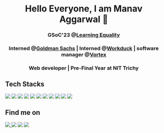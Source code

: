 <p align="center">
</p>
<h1 align="center">Hello Everyone, I am Manav Aggarwal 👋
  <h3 align="center"> GSoC'23 @<a href="https://github.com/learningequality">Learning Equality</a> <h3 align="center"> Interned @<a href="https://www.goldmansachs.com/">Goldman Sachs</a> | Interned @<a href="https://workduck.io/">Workduck</a> | software manager @<a href="https://www.instagram.com/vortex_nitt/?hl=en">Vortex</a></h3>
  <h3 align="center">Web developer | Pre-Final Year at NIT Trichy </h3>

## Tech Stacks

<p>
<img src="https://img.shields.io/badge/C%2B%2B-00599C?style=for-the-badge&logo=c%2B%2B&logoColor=white">
<img src="https://img.shields.io/badge/C-A8B9CC?style=for-the-badge&logo=c&logoColor=white">
<img src="https://img.shields.io/badge/Python-3776AB?style=for-the-badge&logo=python&logoColor=white">
<img src="https://img.shields.io/badge/Javascript-F7DF1E?style=for-the-badge&logo=javascript&logoColor=white">
<img src="https://img.shields.io/badge/HTML5-E34F26?style=for-the-badge&logo=html5&logoColor=white">
<img src="https://img.shields.io/badge/CSS3-1572B6?style=for-the-badge&logo=css3&logoColor=white">
<img src="https://img.shields.io/badge/Node.js-339933?style=for-the-badge&logo=node.js&logoColor=white">
<img src="https://img.shields.io/badge/MongoDB-47A248?style=for-the-badge&logo=mongodb&logoColor=white">
<img src="https://img.shields.io/badge/Bash-4EAA25?style=for-the-badge&logo=gnubash&logoColor=white">
<img src="https://img.shields.io/badge/Docker-2496ED?style=for-the-badge&logo=docker&logoColor=white">
<img src="https://img.shields.io/badge/React-61DAFB?style=for-the-badge&logo=react&logoColor=white">
</p>
  
## Find me on

<p>
<a href="mailto:manavagr1108@gmail.com"><img src="https://img.shields.io/badge/Gmail-D14836?style=for-the-badge&logo=gmail&logoColor=white"</a>
<a href="https://www.linkedin.com/in/manav-aggrawal-7635281ba/"><img src="https://img.shields.io/badge/LinkedIn-0077B5?style=for-the-badge&logo=linkedin&logoColor=white"></a>
<a href="https://www.instagram.com/manavagr1108/"><img src="https://img.shields.io/badge/Instagram-E4405F?style=for-the-badge&logo=instagram&logoColor=white"></a>
<a href="linkedin.com/in/manav-aggrawal-7635281ba/"><img src="https://img.shields.io/badge/Leetcode-333029?style=for-the-badge&logo=leetcode"></a>
</p>
